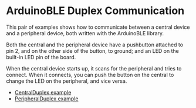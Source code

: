 # ArduinoBLE Duplex Communication

This pair of examples shows how to communicate between a central device and a peripheral device, both written with the ArduinoBLE library. 

Both the central and the peripheral device have a pushbutton attached to pin 2, and on the other side of the button, to ground; and an LED on the built-in LED pin of the board. 

When the central device starts up, it scans for the peripheral and tries to connect. When it connects, you can push the button on the central to change the LED on the peripheral, and vice versa. 

* [CentralDuplex example](CentralDuplex)
* [PeripheralDuplex example](PeripheralDuplex)
